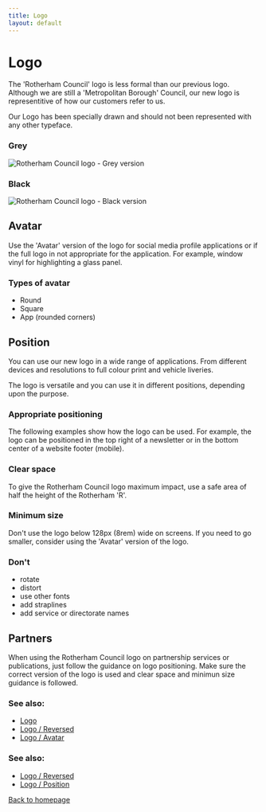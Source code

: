 ```yaml
---
title: Logo
layout: default
---
```


# Logo

The 'Rotherham Council' logo is less formal than our previous logo. Although we are still a 'Metropolitan Borough' Council, our new logo is representitive of how our customers refer to us.

Our Logo has been specially drawn and should not been represented with any other typeface.

### Grey
![Rotherham Council logo - Grey version](https://rothgov.github.io/design/images/rmbc-logo-grey.svg "Rotherham Council - Grey Logo")

### Black
![Rotherham Council logo - Black version](https://rothgov.github.io/design/images/rmbc-logo-black.svg "Rotherham Council - Black Logo")

## Avatar

Use the 'Avatar' version of the logo for social media profile applications or if the full logo in not appropriate for the application. For example, window vinyl for highlighting a glass panel.

### Types of avatar
- Round
- Square
- App (rounded corners)

## Position

You can use our new logo in a wide range of applications. From different devices and resolutions to full colour print and vehicle liveries.

The logo is versatile and you can use it in different positions, depending upon the purpose.

### Appropriate positioning
The following examples show how the logo can be used. For example, the logo can be positioned in the top right of a newsletter or in the bottom center of a website footer (mobile).

### Clear space

To give the Rotherham Council logo maximum impact, use a safe area of half the height of the Rotherham 'R'.

### Minimum size

Don't use the logo below 128px (8rem) wide on screens. If you need to go smaller, consider using the 'Avatar' version of the logo.

### Don't
- rotate
- distort
- use other fonts
- add straplines
- add service or directorate names

## Partners

When using the Rotherham Council logo on partnership services or publications, just follow the guidance on logo positioning. Make sure the correct version of the logo is used and clear space and minimun size guidance is followed.

### See also:
- [Logo](/styleguide/logo)
- [Logo / Reversed](/styleguide/logo-reversed)
- [Logo / Avatar](/styleguide/logo-avatar)

### See also:
- [Logo / Reversed](/styleguide/logo-reversed)
- [Logo / Position](/styleguide/logo-position)

[Back to homepage](/styleguide/)
